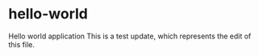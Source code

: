 # hello-world
Hello world application
This is a test update, which represents the edit of this file.
